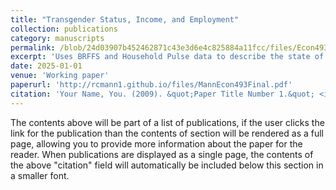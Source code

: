 ```yaml
---
title: "Transgender Status, Income, and Employment"
collection: publications
category: manuscripts
permalink: /blob/24d03907b452462871c43e3d6e4c825884a11fcc/files/Econ493Final.pdf
excerpt: 'Uses BRFFS and Household Pulse data to describe the state of transgender Americans in the labor market.'
date: 2025-01-01
venue: 'Working paper'
paperurl: 'http://rcmann1.github.io/files/MannEcon493Final.pdf'
citation: 'Your Name, You. (2009). &quot;Paper Title Number 1.&quot; <i>Journal 1</i>. 1(1).'
---
```


The contents above will be part of a list of publications, if the user clicks the link for the publication than the contents of section will be rendered as a full page, allowing you to provide more information about the paper for the reader. When publications are displayed as a single page, the contents of the above "citation" field will automatically be included below this section in a smaller font.
